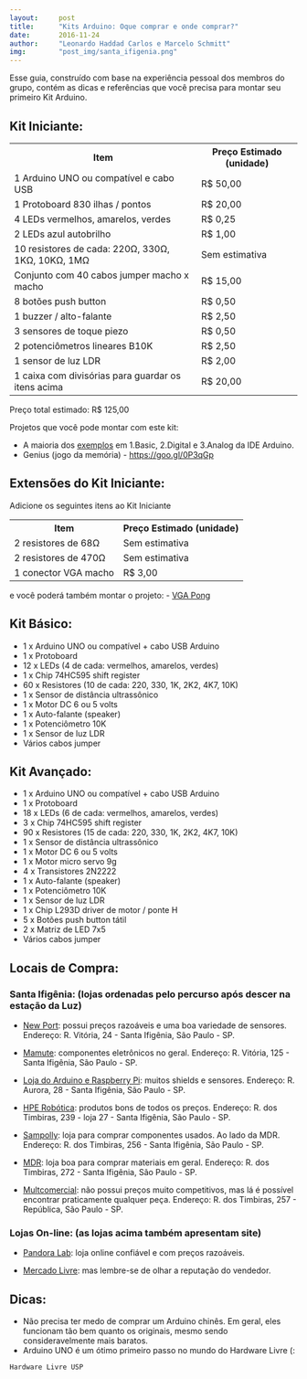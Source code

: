 ```yaml
---
layout:     post
title:      "Kits Arduino: Oque comprar e onde comprar?"
date:       2016-11-24
author:     "Leonardo Haddad Carlos e Marcelo Schmitt"
img:        "post_img/santa_ifigenia.png"
---
```


Esse guia, construído com base na experiência pessoal dos membros do grupo, contém as dicas e referências que você precisa para montar seu primeiro Kit Arduino.

## Kit Iniciante:
<table style="width:100%">
  <tr>
    <th>Item</th>
    <th>Preço Estimado (unidade)</th>
  </tr>
  <tr>
    <td>1 Arduino UNO ou compatível e cabo USB</td>
    <td>R$ 50,00</td>
  </tr>
  <tr>
    <td>1 Protoboard 830 ilhas / pontos</td>
    <td>R$ 20,00</td>
  </tr>
  <tr>
    <td>4 LEDs vermelhos, amarelos, verdes</td>
    <td>R$ 0,25</td>
  </tr>
  <tr>
    <td>2 LEDs azul autobrilho</td>
    <td>R$ 1,00</td>
  </tr>
  <tr>
    <td>10 resistores de cada: 220Ω, 330Ω, 1KΩ, 10KΩ, 1MΩ</td>
    <td>Sem estimativa</td>
  </tr>
  <tr>
    <td>Conjunto com 40 cabos jumper macho x macho</td>
    <td>R$ 15,00</td>
  </tr>
  <tr>
    <td>8 botões push button</td>
    <td>R$ 0,50</td>
  </tr>
  <tr>
    <td>1 buzzer / alto-falante</td>
    <td>R$ 2,50</td>
  </tr>
  <tr>
    <td>3 sensores de toque piezo</td>
    <td>R$ 0,50</td>
  </tr>
  <tr>
    <td>2 potenciômetros lineares B10K</td>
    <td>R$ 2,50</td>
  </tr>
  <tr>
    <td>1 sensor de luz LDR</td>
    <td>R$ 2,00</td>
  </tr>
  <tr>
    <td>1 caixa com divisórias para guardar os itens acima</td>
    <td>R$ 20,00</td>
  </tr>
</table>
Preço total estimado: R$ 125,00

Projetos que você pode montar com este kit:
 - A maioria dos <a href="https://www.arduino.cc/en/Tutorial/BuiltInExamples">exemplos</a> em 1.Basic, 2.Digital e 3.Analog da IDE Arduino.
 - Genius (jogo da memória) - <a href="https://goo.gl/0P3qGp">https://goo.gl/0P3qGp</a>

## Extensões do Kit Iniciante:
<p>
Adicione os seguintes itens ao Kit Iniciante
<table style="width:100%">
  <tr>
    <th>Item</th>
    <th>Preço Estimado (unidade)</th>
  </tr>
  <tr>
    <td>2 resistores de 68Ω</td>
    <td>Sem estimativa</td>
  </tr>
  <tr>
    <td>2 resistores de 470Ω</td>
    <td>Sem estimativa</td>
  </tr>
  <tr>
    <td>1 conector VGA macho</td>
    <td>R$ 3,00</td>
  </tr>
</table>
e você poderá também montar o projeto:
 - <a href="http://www.instructables.com/id/VGA-Pong-with-Arduino-Uno/">VGA Pong</a>
</p>

## Kit Básico:

 -  1 x Arduino UNO ou compatível + cabo USB Arduino
 -  1 x Protoboard 
 - 12 x LEDs (4 de cada: vermelhos, amarelos, verdes)
 -  1 x Chip 74HC595 shift register
 - 60 x Resistores (10 de cada: 220, 330, 1K, 2K2, 4K7, 10K)
 -  1 x Sensor de distância ultrassônico
 -  1 x Motor DC 6 ou 5 volts
 -  1 x Auto-falante (speaker) 
 -  1 x Potenciômetro 10K
 -  1 x Sensor de luz LDR
 - Vários cabos jumper
 
## Kit Avançado:

 -  1 x Arduino UNO ou compatível + cabo USB Arduino
 -  1 x Protoboard 
 - 18 x LEDs (6 de cada: vermelhos, amarelos, verdes)
 -  3 x Chip 74HC595 shift register
 - 90 x Resistores (15 de cada: 220, 330, 1K, 2K2, 4K7, 10K)
 -  1 x Sensor de distância ultrassônico
 -  1 x Motor DC 6 ou 5 volts
 -  1 x Motor micro servo 9g
 -  4 x Transistores 2N2222
 -  1 x Auto-falante (speaker) 
 -  1 x Potenciômetro 10K
 -  1 x Sensor de luz LDR
 -  1 x Chip L293D driver de motor / ponte H
 -  5 x Botões push button tátil
 -  2 x Matriz de LED 7x5
 - Vários cabos jumper


## Locais de Compra:

### Santa Ifigênia: (lojas ordenadas pelo percurso após descer na estação da Luz)

 - [New Port][newport]: possui preços razoáveis e uma boa variedade de sensores. Endereço: R. Vitória, 24 - Santa Ifigênia, São Paulo - SP.
 
 - [Mamute][mamute]: componentes eletrônicos no geral. Endereço: R. Vitória, 125 - Santa Ifigênia, São Paulo - SP.

 - [Loja do Arduino e Raspberry Pi][lojadoarduino]: muitos shields e sensores. Endereço: R. Aurora, 28 - Santa Ifigênia, São Paulo - SP.

 - [HPE Robótica][hperobotica]: produtos bons de todos os preços. Endereço: R. dos Timbiras, 239 - loja 27 - Santa Ifigênia, São Paulo - SP.

 - [Sampolly][sampolly]: loja para comprar componentes usados. Ao lado da MDR. Endereço: R. dos Timbiras, 256 - Santa Ifigênia, São Paulo - SP.

 - [MDR][mdrcomp]: loja boa para comprar materiais em geral. Endereço: R. dos Timbiras, 272 - Santa Ifigênia, São Paulo - SP.

 - [Multcomercial][multcomercial]: não possui preços muito competitivos, mas lá é possível encontrar praticamente qualquer peça. Endereço: R. dos Timbiras, 257 - República, São Paulo - SP.

### Lojas On-line: (as lojas acima também apresentam site)

 - [Pandora Lab][pandoralab]: loja online confiável e com preços razoáveis. 

 - [Mercado Livre][mercadolivre]: mas lembre-se de olhar a reputação do vendedor.


## Dicas:
 - Não precisa ter medo de comprar um Arduino chinês. Em geral, eles funcionam tão bem quanto os originais, mesmo sendo consideravelmente mais baratos.
 - Arduino UNO é um ótimo primeiro passo no mundo do Hardware Livre (:

`Hardware Livre USP`

[//]: # (These are reference links used in the body of this note and get stripped out when the markdown processor does its job. There is no need to format nicely because it shouldn't be seen. Thanks SO - http://stackoverflow.com/questions/4823468/store-comments-in-markdown-syntax)


   [mercadolivre]: <http://eletronicos.mercadolivre.com.br/pecas-componentes-eletricos/>
   [pandoralab]: <https://pandoralab.com.br/>
   [multcomercial]: <http://www.multcomercial.com.br/>
   [sampolly]: <http://sampolly-eletro-eletronica-ltda.betoget.com.br/>
   [mdrcomp]: <http://www.mrdcomp.com.br/>
   [mamute]: <http://www.mamuteeletronica.com.br/>
   [newport]: <http://newportcom.com.br/>
   [hperobotica]: <http://www.hperobotica.com.br/>
   [lojadoarduino]: <http://www.arduinoraspberry.com.br>
   [arduino]: <https://www.arduino.cc>
